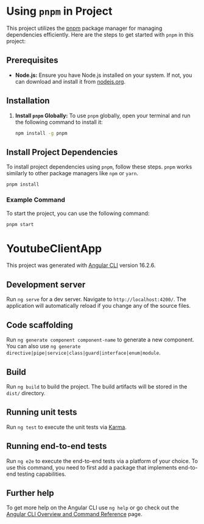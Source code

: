 # Using `pnpm` in Project

This project utilizes the [pnpm](https://pnpm.io/) package manager for managing dependencies efficiently. Here are the steps to get started with `pnpm` in this project:

## Prerequisites

- **Node.js:** Ensure you have Node.js installed on your system. If not, you can download and install it from [nodejs.org](https://nodejs.org/).

## Installation

1. **Install `pnpm` Globally:** To use `pnpm` globally, open your terminal and run the following command to install it:

   ```bash
   npm install -g pnpm
   ```

## Install Project Dependencies

To install project dependencies using `pnpm`, follow these steps. `pnpm` works similarly to other package managers like `npm` or `yarn`.

    pnpm install

### Example Command

To start the project, you can use the following command:

    pnpm start

# YoutubeClientApp

This project was generated with [Angular CLI](https://github.com/angular/angular-cli) version 16.2.6.

## Development server

Run `ng serve` for a dev server. Navigate to `http://localhost:4200/`. The application will automatically reload if you change any of the source files.

## Code scaffolding

Run `ng generate component component-name` to generate a new component. You can also use `ng generate directive|pipe|service|class|guard|interface|enum|module`.

## Build

Run `ng build` to build the project. The build artifacts will be stored in the `dist/` directory.

## Running unit tests

Run `ng test` to execute the unit tests via [Karma](https://karma-runner.github.io).

## Running end-to-end tests

Run `ng e2e` to execute the end-to-end tests via a platform of your choice. To use this command, you need to first add a package that implements end-to-end testing capabilities.

## Further help

To get more help on the Angular CLI use `ng help` or go check out the [Angular CLI Overview and Command Reference](https://angular.io/cli) page.
